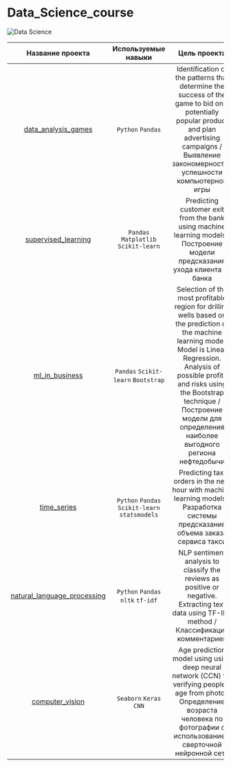 # Data_Science_course

![Data Science](https://www.tadviser.ru/images/thumb/2/2c/DATA_SCIENCE_AdobeStock-294794307.jpg/840px-DATA_SCIENCE_AdobeStock-294794307.jpg)

|      Название проекта      |      Используемые навыки    |  Цель проекта                |
| :--------------------:      | :---------------------:      |:---------------------------:|
| [data_analysis_games](https://github.com/natzhl/data_analysis_games) | `Python` `Pandas`  | Identification of the patterns that determine the success of the game to bid on a potentially popular product and plan advertising campaigns / Выявление закономерностей успешности компьютерной игры  |
| [supervised_learning](https://github.com/natzhl/supervised_learning) | `Pandas` `Matplotlib` `Scikit-learn`| Predicting customer exit from the bank using machine learning models / Построение модели предсказания ухода клиента из банка |
| [ml_in_business](https://github.com/natzhl/ml_in_business) | `Pandas` `Scikit-learn` `Bootstrap` | Selection of the most profitable region for drilling wells based on the prediction of the machine learning model. Model is Linear Regression. Analysis of possible profits and risks using the Bootstrap technique / Построение модели для определения наиболее выгодного региона нефтедобычи|
|[time_series](https://github.com/natzhl/time_series)     | `Python` `Pandas` `Scikit-learn` `statsmodels` | Predicting taxi orders in the next hour with machine learning models / Разработка системы предсказания объема заказа сервиса такси|
|[natural_language_processing](https://github.com/natzhl/Data_Science_course/tree/main/natural_language_processing)| `Python` `Pandas` `nltk` `tf-idf` | NLP sentiment analysis to classify the reviews as positive or negative. Extracting text data using TF-IDF method / Классификация комментариев |
|[computer_vision](https://github.com/natzhl/Data_Science_course/tree/main/computer_vision)| `Seaborn` `Keras` `CNN` | Age prediction model using using deep neural network (CCN) for verifying people's age from photo / Определение возраста человека по фотографии с использованием сверточной нейронной сети |
